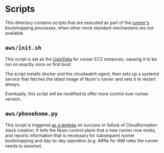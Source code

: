 # Scripts

This directory contains scripts that are executed as part of the [runner's]((https://docs.nuon.co/concepts/runners)) bootstrapping processes, when other more standard mechanisms are not available.

## `aws/init.sh`

This script is set as the [UserData](https://docs.aws.amazon.com/AWSEC2/latest/UserGuide/user-data.html) for runner EC2 instances, causing it to be run on exactly once on first boot.

The script installs docker and the cloudwatch agent, then sets up a systemd service that fetches the latest image of Nuon's runner and sets it to restart always.

Eventually, this script will be modified to offer more control over runner version.

## `aws/phonehome.py`

This script is triggered [as a lambda](https://docs.aws.amazon.com/lambda/latest/dg/services-cloudformation.html) on success or failure of Cloudformation stack creation. It tells the Nuon control plane that a new runner now exists, and reports information that is necessary for subsequent runner bootstrapping
and day-to-day operation (e.g. ARNs for IAM roles the runner needs to assume).
